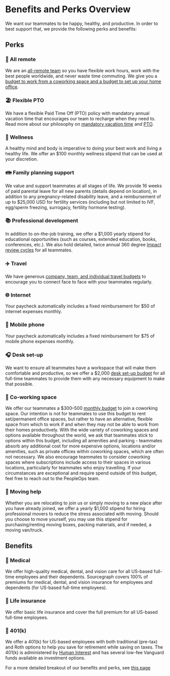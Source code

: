 # Benefits and Perks Overview

We want our teammates to be happy, healthy, and productive. In order to best support that, we provide the following perks and benefits:

## Perks

### 🏡 All remote

We are an [all-remote team](../../company-info-and-process/remote/index.md) so you have flexible work hours, work with the best people worldwide, and never waste time commuting. We give you a [budget to work from a coworking space and a budget to set up your home office](spending-company-money.md).

### 🏖️ Flexible PTO

We have a flexible Paid Time Off (PTO) policy with mandatory annual vacation time that encourages our team to recharge when they need to. Read more about our philosophy on [mandatory vacation time](https://about.sourcegraph.com/blog/why-vacation-at-tech-companies-should-be-mandatory-better-code-happier-people) and [PTO](time-off/index.md).

### 🏃 Wellness

A healthy mind and body is imperative to doing your best work and living a healthy life. We offer an $100 monthly wellness stipend that can be used at your discretion.

### 👪 Family planning support

We value and support teammates at all stages of life. We provide 16 weeks of paid parental leave for all new parents (details depend on location), in addition to any pregnancy-related disability leave, and a reimbursement of up to $25,000 USD for fertility services (including but not limited to IVF, egg/sperm freezing, surrogacy, fertility hormone testing).

### 📚 Professional development

In addition to on-the-job training, we offer a $1,000 yearly stipend for educational opportunities (such as courses, extended education, books, conferences, etc.). We also hold detailed, twice annual 360 degree [Impact review cycles](../../departments/people-ops/process/impact-reviews.md) for all teammates.

### ✈️ Travel

We have generous [company, team, and individual travel budgets](travel/index.md) to encourage you to connect face to face with your teammates regularly.

### 🌐 Internet

Your paycheck automatically includes a fixed reimbursement for $50 of internet expenses monthly.

### 📱 Mobile phone

Your paycheck automatically includes a fixed reimbursement for $75 of mobile phone expenses monthly.

### 🎧 Desk set-up

We want to ensure all teammates have a workspace that will make them comfortable and productive, so we offer a $2,000 [desk set-up budget](spending-company-money.md#desk-set-up) for all full-time teammates to provide them with any necessary equipment to make that possible.

### 🏢 Co-working space

We offer our teammates a $300–500 [monthly budget](spending-company-money.md#recurring-expenses) to join a coworking space. Our intention is not for teammates to use this budget to rent set/permanent office spaces, but rather to have an alternative, flexible space from which to work if and when they may not be able to work from their homes productively. With the wide variety of coworking spaces and options available throughout the world, we ask that teammates stick to options within this budget, including all amenities and parking - teammates absorb any additional cost for more expensive options, locations and/or amenities, such as private offices within coworking spaces, which are often not necessary. We also encourage teammates to consider coworking spaces where subscriptions include access to their spaces in various locations, particularly for teammates who enjoy travelling. If your circumstances are exceptional and require spend outside of this budget, feel free to reach out to the PeopleOps team.

### 🚚 Moving help

Whether you are relocating to join us or simply moving to a new place after you have already joined, we offer a yearly $1,000 stipend for hiring professional movers to reduce the stress associated with moving. Should you choose to move yourself, you may use this stipend for purchasing/renting moving boxes, packing materials, and if needed, a moving van/truck.

## Benefits

### 🏥 Medical

We offer high-quality medical, dental, and vision care for all US-based full-time employees and their dependents. Sourcegraph covers 100% of premiums for medical, dental, and vision insurance for employees and dependents (for US-based full-time employees).

### 🏥 Life insurance

We offer basic life insurance and cover the full premium for all US-based full-time employees.

### 🏦 401(k)

We offer a 401(k) for US-based employees with both traditional (pre-tax) and Roth options to help you save for retirement while saving on taxes. The 401(k) is administered by [Human Interest](https://humaninterest.com/) and has several low-fee Vanguard funds available as investment options.

For a more detailed breakout of our benefits and perks, see [this page](../index.md)
